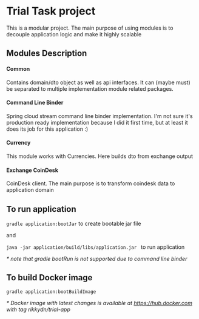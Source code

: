 # **Trial Task project**

This is a modular project. The main purpose of using modules is to decouple application logic and make it highly scalable

## **Modules Description**

#### **Common**
Contains domain/dto object as well as api interfaces. It can (maybe must) be separated to multiple implementation module related packages.

#### **Command Line Binder**
Spring cloud stream command line binder implementation. I'm not sure it's production ready implementation because I did it first time, but at least it does its job for this application :)

#### **Currency**
This module works with Currencies. Here builds dto from exchange output

#### **Exchange CoinDesk**
CoinDesk client. The main purpose is to transform coindesk data to application domain


## **To run application**
`
gradle application:bootJar
`
to create bootable jar file

and 

`java -jar application/build/libs/application.jar
`
to run application

_* note that gradle bootRun is not supported due to command line binder_

## **To build Docker image**
`
gradle application:bootBuildImage
`

_* Docker image with latest changes is available at https://hub.docker.com with tag rikkydn/trial-app_

